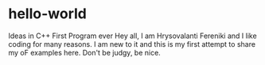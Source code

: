 # hello-world
Ideas in C++ First Program ever
Hey all,
I am Hrysovalanti Fereniki and I like coding for many reasons. I am new to it and this is my first attempt to share my oF examples here. Don't be judgy, be nice. 
